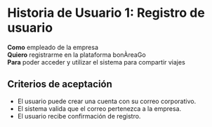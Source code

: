 # Historia de Usuario 1: Registro de usuario

**Como** empleado de la empresa  
**Quiero** registrarme en la plataforma bonÀreaGo  
**Para** poder acceder y utilizar el sistema para compartir viajes

## Criterios de aceptación
- El usuario puede crear una cuenta con su correo corporativo.
- El sistema valida que el correo pertenezca a la empresa.
- El usuario recibe confirmación de registro.

